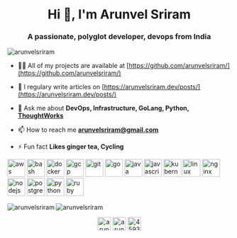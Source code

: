 <h1 align="center">Hi 👋, I'm Arunvel Sriram</h1>
<h3 align="center">A passionate, polyglot developer, devops from India</h3>

<p align="left"> <img src="https://komarev.com/ghpvc/?username=arunvelsriram" alt="arunvelsriram" /> </p>

- 👨‍💻 All of my projects are available at [https://github.com/arunvelsriram/](https://github.com/arunvelsriram/)

- 📝 I regulary write articles on [https://arunvelsriram.dev/posts/](https://arunvelsriram.dev/posts/)

- 💬 Ask me about **DevOps, Infrastructure, GoLang, Python, [ThoughtWorks](https://www.thoughtworks.com/)**

- 📫 How to reach me **arunvelsriram@gmail.com**

- ⚡ Fun fact **Likes ginger tea, Cycling**

<p align="left"><img src="https://devicons.github.io/devicon/devicon.git/icons/amazonwebservices/amazonwebservices-original-wordmark.svg" alt="aws" width="40" height="40"/> <img src="https://www.vectorlogo.zone/logos/gnu_bash/gnu_bash-icon.svg" alt="bash" width="40" height="40"/> <img src="https://devicons.github.io/devicon/devicon.git/icons/docker/docker-original-wordmark.svg" alt="docker" width="40" height="40"/> <img src="https://www.vectorlogo.zone/logos/google_cloud/google_cloud-icon.svg" alt="gcp" width="40" height="40"/> <img src="https://www.vectorlogo.zone/logos/git-scm/git-scm-icon.svg" alt="git" width="40" height="40"/> <img src="https://devicons.github.io/devicon/devicon.git/icons/go/go-original.svg" alt="go" width="40" height="40"/> <img src="https://devicons.github.io/devicon/devicon.git/icons/java/java-original-wordmark.svg" alt="java" width="40" height="40"/> <img src="https://devicons.github.io/devicon/devicon.git/icons/javascript/javascript-original.svg" alt="javascript" width="40" height="40"/> <img src="https://www.vectorlogo.zone/logos/kubernetes/kubernetes-icon.svg" alt="kubernetes" width="40" height="40"/> <img src="https://devicons.github.io/devicon/devicon.git/icons/linux/linux-original.svg" alt="linux" width="40" height="40"/> <img src="https://devicons.github.io/devicon/devicon.git/icons/nginx/nginx-original.svg" alt="nginx" width="40" height="40"/> <img src="https://devicons.github.io/devicon/devicon.git/icons/nodejs/nodejs-original-wordmark.svg" alt="nodejs" width="40" height="40"/> <img src="https://devicons.github.io/devicon/devicon.git/icons/postgresql/postgresql-original-wordmark.svg" alt="postgresql" width="40" height="40"/> <img src="https://devicons.github.io/devicon/devicon.git/icons/python/python-original.svg" alt="python" width="40" height="40"/> <img src="https://devicons.github.io/devicon/devicon.git/icons/ruby/ruby-original-wordmark.svg" alt="ruby" width="40" height="40"/></p><img align="left" src="https://github-readme-stats.vercel.app/api/top-langs/?username=arunvelsriram&layout=compact&hide=html" alt="arunvelsriram" />

<img align="center" src="https://github-readme-stats.vercel.app/api?username=arunvelsriram&show_icons=true" alt="arunvelsriram" />

<p align="center">
<a href="https://twitter.com/arunvelsriram" target="blank"><img align="center" src="https://cdn.jsdelivr.net/npm/simple-icons@3.0.1/icons/twitter.svg" alt="arunvelsriram" height="30" width="30" /></a>
<a href="https://linkedin.com/in/arunvelsriram" target="blank"><img align="center" src="https://cdn.jsdelivr.net/npm/simple-icons@3.0.1/icons/linkedin.svg" alt="arunvelsriram" height="30" width="30" /></a>
<a href="https://stackoverflow.com/users/4593654" target="blank"><img align="center" src="https://cdn.jsdelivr.net/npm/simple-icons@3.0.1/icons/stackoverflow.svg" alt="4593654" height="30" width="30" /></a>
</p>
